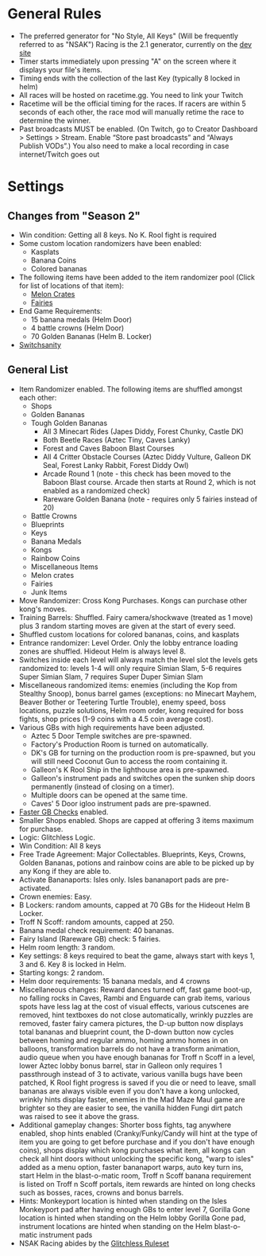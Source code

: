 # General Rules
- The preferred generator for "No Style, All Keys" (Will be frequently referred to as "NSAK") Racing is the 2.1 generator, currently on the [dev site](https://dev.dk64randomizer.com)
- Timer starts immediately upon pressing "A" on the screen where it displays your file's items.
- Timing ends with the collection of the last Key (typically 8 locked in helm)
- All races will be hosted on racetime.gg. You need to link your Twitch 
- Racetime will be the official timing for the races. If racers are within 5 seconds of each other, the race mod will manually retime the race to determine the winner. 
- Past broadcasts MUST be enabled. (On Twitch, go to Creator Dashboard > Settings > Stream. Enable “Store past broadcasts” and “Always Publish VODs”.) You also need to make a local recording in case internet/Twitch goes out 

# Settings
## Changes from "Season 2"
- Win condition: Getting all 8 keys. No K. Rool fight is required
- Some custom location randomizers have been enabled:
    - Kasplats
    - Banana Coins
    - Colored bananas
- The following items have been added to the item randomizer pool (Click for list of locations of that item):
    - [Melon Crates](https://github.com/2dos/DK64-Randomizer/wiki/Vanilla-Item-Locations#melon-crates)
    - [Fairies](https://github.com/2dos/DK64-Randomizer/wiki/Vanilla-Item-Locations#fairies)
- End Game Requirements:
    - 15 banana medals (Helm Door)
    - 4 battle crowns (Helm Door)
    - 70 Golden Bananas (Helm B. Locker)
- [Switchsanity](https://github.com/2dos/DK64-Randomizer/wiki/Switchsanity-Switches)

## General List
- Item Randomizer enabled. The following items are shuffled amongst each other:
    - Shops
    - Golden Bananas
    - Tough Golden Bananas
        - All 3 Minecart Rides (Japes Diddy, Forest Chunky, Castle DK)
        - Both Beetle Races (Aztec Tiny, Caves Lanky)
        - Forest and Caves Baboon Blast Courses
        - All 4 Critter Obstacle Courses (Aztec Diddy Vulture, Galleon DK Seal, Forest Lanky Rabbit, Forest Diddy Owl)
        - Arcade Round 1 (note - this check has been moved to the Baboon Blast course. Arcade then starts at Round 2, which is not enabled as a randomized check)
        - Rareware Golden Banana (note - requires only 5 fairies instead of 20)
    - Battle Crowns
    - Blueprints
    - Keys
    - Banana Medals
    - Kongs
    - Rainbow Coins
    - Miscellaneous Items
    - Melon crates
    - Fairies
    - Junk Items
- Move Randomizer: Cross Kong Purchases. Kongs can purchase other kong's moves.
- Training Barrels: Shuffled. Fairy camera/shockwave (treated as 1 move) plus 3 random starting moves are given at the start of every seed.
- Shuffled custom locations for colored bananas, coins, and kasplats
- Entrance randomizer: Level Order. Only the lobby entrance loading zones are shuffled. Hideout Helm is always level 8.
- Switches inside each level will always match the level slot the levels gets randomized to: levels 1-4 will only require Simian Slam, 5-6 requires Super Simian Slam, 7 requires Super Duper Simian Slam
- Miscellaneous randomized items: enemies (including the Kop from Stealthy Snoop), bonus barrel games (exceptions: no Minecart Mayhem, Beaver Bother or Teetering Turtle Trouble), enemy speed, boss locations, puzzle solutions, Helm room order, kong required for boss fights, shop prices (1-9 coins with a 4.5 coin average cost).
- Various GBs with high requirements have been adjusted.
    - Aztec 5 Door Temple switches are pre-spawned.
    - Factory's Production Room is turned on automatically.
    - DK's GB for turning on the production room is pre-spawned, but you will still need Coconut Gun to access the room containing it.
    - Galleon's K Rool Ship in the lighthouse area is pre-spawned.
    - Galleon's instrument pads and switches open the sunken ship doors permanently (instead of closing on a timer).
    - Multiple doors can be opened at the same time.
    - Caves' 5 Door igloo instrument pads are pre-spawned.
- [Faster GB Checks](https://github.com/2dos/DK64-Randomizer/wiki/Feature-Explanations#fast-golden-bananas) enabled.
- Smaller Shops enabled. Shops are capped at offering 3 items maximum for purchase.
- Logic: Glitchless Logic.
- Win Condition: All 8 keys
- Free Trade Agreement: Major Collectables. Blueprints, Keys, Crowns, Golden Bananas, potions and rainbow coins are able to be picked up by any Kong if they are able to.
- Activate Bananaports: Isles only. Isles bananaport pads are pre-activated.
- Crown enemies: Easy.
- B Lockers: random amounts, capped at 70 GBs for the Hideout Helm B Locker.
- Troff N Scoff: random amounts, capped at 250.
- Banana medal check requirement: 40 bananas.
- Fairy Island (Rareware GB) check: 5 fairies.
- Helm room length: 3 random.
- Key settings: 8 keys required to beat the game, always start with keys 1, 3 and 6. Key 8 is locked in Helm.
- Starting kongs: 2 random.
- Helm door requirements: 15 banana medals, and 4 crowns
- Miscellaneous changes: Reward dances turned off, fast game boot-up, no falling rocks in Caves, Rambi and Enguarde can grab items, various spots have less lag at the cost of visual effects, various cutscenes are removed, hint textboxes do not close automatically, wrinkly puzzles are removed, faster fairy camera pictures, the D-up button now displays total bananas and blueprint count, the D-down button now cycles between homing and regular ammo, homing ammo homes in on balloons, transformation barrels do not have a transform animation, audio queue when you have enough bananas for Troff n Scoff in a level, lower Aztec lobby bonus barrel, star in Galleon only requires 1 passthrough instead of 3 to activate, various vanilla bugs have been patched, K Rool fight progress is saved if you die or need to leave, small bananas are always visible even if you don't have a kong unlocked, wrinkly hints display faster, enemies in the Mad Maze Maul game are brighter so they are easier to see, the vanilla hidden Fungi dirt patch was raised to see it above the grass.
- Additional gameplay changes: Shorter boss fights, tag anywhere enabled, shop hints enabled (Cranky/Funky/Candy will hint at the type of item you are going to get before purchase and if you don't have enough coins), shops display which kong purchases what item, all kongs can check all hint doors without unlocking the specific kong, "warp to isles" added as a menu option, faster bananaport warps, auto key turn ins, start Helm in the blast-o-matic room, Troff n Scoff banana requirement is listed on Troff n Scoff portals, item rewards are hinted on long checks such as bosses, races, crowns and bonus barrels.
- Hints: Monkeyport location is hinted when standing on the Isles Monkeyport pad after having enough GBs to enter level 7, Gorilla Gone location is hinted when standing on the Helm lobby Gorilla Gone pad, instrument locations are hinted when standing on the Helm blast-o-matic instrument pads
- NSAK Racing abides by the [Glitchless Ruleset](https://github.com/2dos/DK64-Randomizer/wiki/Glitchless-Ruleset)
